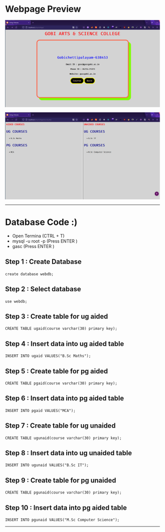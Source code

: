 # Webpage Preview

![Home Page](./img/home.png)

![Course Page](./img/course.png)

---
# Database Code :)

- Open Termina (CTRL + T)
- mysql -u root -p (Press ENTER )
- gasc (Press ENTER )

## Step 1 : Create Database
` create database webdb; `

## Step 2 : Select database
`use webdb;`

## Step 3 : Create table for ug aided
` CREATE TABLE ugaid(course varchar(30) primary key); `

## Step 4 : Insert data into ug aided table
` INSERT INTO ugaid VALUES("B.Sc Maths"); `

## Step 5 : Create table for pg aided
` CREATE TABLE pgaid(course varchar(30) primary key); `

## Step 6 : Insert data into pg aided table
` INSERT INTO pgaid VALUES("MCA"); `

## Step 7 : Create table for ug unaided
` CREATE TABLE ugunaid(course varchar(30) primary key); `

## Step 8 : Insert data into ug unaided table
` INSERT INTO ugunaid VALUES("B.Sc IT"); `

## Step 9 : Create table for pg unaided
` CREATE TABLE pgunaid(course varchar(30) primary key); `

## Step 10 : Insert data into pg aided table
` INSERT INTO pgunaid VALUES("M.Sc Computer Science"); `

---